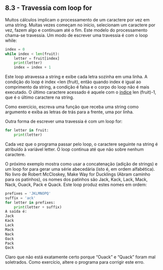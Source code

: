 ## 8.3 - Travessia com loop for

Muitos cálculos implicam o processamento de um caractere por vez em uma string. Muitas vezes começam no início, selecionam um caractere por vez, fazem algo e continuam até o fim. Este modelo do processamento chama-se travessia. Um modo de escrever uma travessia é com o loop while:



```python
index = 0
while index < len(fruit):
    letter = fruit[index]
    print(letter)
    index = index + 1
```

Este loop atravessa a string e exibe cada letra sozinha em uma linha. A condição do loop é index &lt;len (fruit), então quando index é igual ao comprimento da string, a condição é falsa e o corpo do loop não é mais executado. O último caractere acessado é aquele com o [índice](12-glossario.md#índice) len (fruit)-1, que é o último caractere na string.

Como exercício, escreva uma função que receba uma string como argumento e exiba as letras de trás para a frente, uma por linha.

Outra forma de escrever uma travessia é com um loop for:

```python
for letter in fruit:
    print(letter)
```

Cada vez que o programa passar pelo loop, o caractere seguinte na string é atribuído à variável letter. O loop continua até que não sobre nenhum caractere.

O próximo exemplo mostra como usar a concatenação (adição de strings) e um loop for para gerar uma série abecedária (isto é, em ordem alfabética). No livro de Robert McCloskey, Make Way for Ducklings (Abram caminho para os patinhos), os nomes dos patinhos são Jack, Kack, Lack, Mack, Nack, Ouack, Pack e Quack. Este loop produz estes nomes em ordem:






```python
prefixes = 'JKLMNOPQ'
suffix = 'ack'
for letter in prefixes:
    print(letter + suffix)
A saída é:
Jack
Kack
Lack
Mack
Nack
Oack
Pack
Qack
```

Claro que não está exatamente certo porque “Ouack” e “Quack” foram mal soletrados. Como exercício, altere o programa para corrigir este erro.
